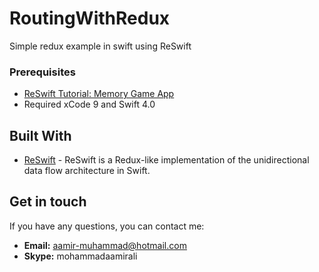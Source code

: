 # RoutingWithRedux
Simple redux example in swift using ReSwift

### Prerequisites

* [ReSwift Tutorial: Memory Game App](https://www.raywenderlich.com/516-reswift-tutorial-memory-game-app)
* Required xCode 9 and Swift 4.0

## Built With

* [ReSwift](https://github.com/ReSwift/ReSwift) - ReSwift is a Redux-like implementation of the unidirectional data flow architecture in Swift.

## Get in touch

If you have any questions, you can contact me:

- **Email:** aamir-muhammad@hotmail.com
- **Skype:** mohammadaamirali

